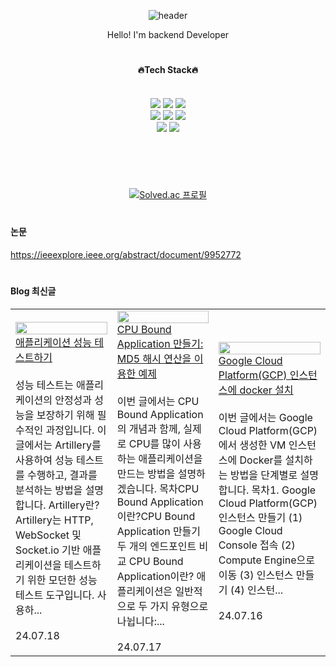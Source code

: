 <div align="center"> 

![header](https://capsule-render.vercel.app/api?type=venom&text=mythofsummer&animation=blink&color=gradient&fontColor=a)

Hello! I'm backend Developer

  
 #
 
#### 🔥Tech Stack🔥
  
 <br/>
<img src="https://img.shields.io/badge/java-007396?style=flat&logo=OpenJDK&logoColor=white">
<img src="https://img.shields.io/badge/SpringBoot-green?style=flat&logo=springboot&logoColor=6DB33F">
<img src="https://img.shields.io/badge/Spring Security-6DB33F?style=flat&logo=Spring Security&logoColor=white">
<br/>
<img src="https://img.shields.io/badge/Hibernate-59666C?style=flat&logo=Hibernate&logoColor=white">
<img src="https://img.shields.io/badge/Amazon%20EC2-FF9900?style=flat&logo=Amazon%20EC2&logoColor=white">
<img src="https://img.shields.io/badge/Redis-DC382D?style=flat&logo=Redis&logoColor=white"> 
<br/>
<img src="https://img.shields.io/badge/docker-%230db7ed.svg?style=flat&logo=docker&logoColor=white"> 
<img src="https://img.shields.io/badge/Thymeleaf-005F0F?style=flat&logo=Thymeleaf&logoColor=white">
   <br/>
   <br/>
   
  #
 
  <br/>
  
[![Solved.ac
프로필](http://mazassumnida.wtf/api/v2/generate_badge?boj=mythofsummer)](https://solved.ac/mythofsummer)
</div>
   
  #
 
 #### 논문
 https://ieeexplore.ieee.org/abstract/document/9952772
  #
 
 #### Blog 최신글
 <table><tbody><tr>
    <td>
  <a href="https://mythofsummer-backend.tistory.com/5">
        <img width="100%" src="https://img1.daumcdn.net/thumb/R1280x0/?scode=mtistory2&fname=https%3A%2F%2Fblog.kakaocdn.net%2Fdn%2FpPOab%2FbtsID3ergzh%2FwE3mg9DFGFYzHnrbIkJ6k0%2Fimg.png"/><br/>
        <div> 애플리케이션 성능 테스트하기 </div>
    </a>
    <br/>
    <div>성능 테스트는 애플리케이션의 안정성과 성능을 보장하기 위해 필수적인 과정입니다. 이 글에서는 Artillery를 사용하여 성능 테스트를 수행하고, 결과를 분석하는 방법을 설명합니다.    Artillery란?Artillery는 HTTP, WebSocket 및 Socket.io 기반 애플리케이션을 테스트하기 위한 모던한 성능 테스트 도구입니다. 사용하...</div>
    <br/>
    <div>24.07.18</div>
 </td>
 <td>
  <a href="https://mythofsummer-backend.tistory.com/4">
        <img width="100%" src="https://img1.daumcdn.net/thumb/R1280x0/?scode=mtistory2&fname=https%3A%2F%2Fblog.kakaocdn.net%2Fdn%2F3hkl5%2FbtsIAvjRXlK%2F8gw5jw9t1SkKtUGKjmIaEK%2Fimg.png"/><br/>
        <div>CPU Bound Application 만들기: MD5 해시 연산을 이용한 예제 </div>
    </a>
   <br/>
   <div>이번 글에서는 CPU Bound Application의 개념과 함께, 실제로 CPU를 많이 사용하는 애플리케이션을 만드는 방법을 설명하겠습니다. 목차CPU Bound Application이란?CPU Bound Application 만들기두 개의 엔드포인트 비교 CPU Bound Application이란? 애플리케이션은 일반적으로 두 가지 유형으로 나뉩니다:...</div>
   <br/>
    <div>24.07.17</div>
 </td>
  <td>
  <a href="https://mythofsummer-backend.tistory.com/3">
        <img width="100%" src="https://img1.daumcdn.net/thumb/R1280x0/?scode=mtistory2&fname=https%3A%2F%2Fblog.kakaocdn.net%2Fdn%2FbYrJ6Z%2FbtsIAQUvz3U%2FoYfGnBh5IQyOG7kjSikKQ0%2Fimg.png"/><br/>
        <div> Google Cloud Platform(GCP) 인스턴스에 docker 설치 </div>
    </a>
    <br/>
    <div>이번 글에서는 Google Cloud Platform(GCP)에서 생성한 VM 인스턴스에 Docker를 설치하는 방법을 단계별로 설명합니다. 목차1. Google Cloud Platform(GCP) 인스턴스 만들기    (1) Google Cloud Console 접속    (2) Compute Engine으로 이동     (3) 인스턴스 만들기     (4) 인스턴...</div>
    <br/>
    <div>24.07.16</div>
 </td>
</tr>
</tbody></table>
